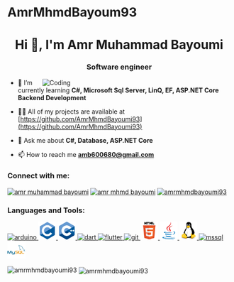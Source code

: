# AmrMhmdBayoum93
<h1 align="center">Hi 👋, I'm Amr Muhammad Bayoumi</h1>
<h3 align="center">Software engineer</h3>

<img
  align="right"
  alt="Coding"
  width="425"
  src="https://upload.wikimedia.org/wikipedia/commons/thumb/e/ee/.NET_Core_Logo.svg/512px-.NET_Core_Logo.svg.png?20210328084203"
/>


- 🌱 I’m currently learning **C#, Microsoft Sql Server, LinQ, EF, ASP.NET Core Backend Development**

- 👨‍💻 All of my projects are available at [https://github.com/AmrMhmdBayoumi93](https://github.com/AmrMhmdBayoumi93)

- 💬 Ask me about **C#, Database, ASP.NET Core**

- 📫 How to reach me **amb600680@gmail.com**

<h3 align="left">Connect with me:</h3>
<p align="left">
<a href="http://www.linkedin.com/in/amr-elshazly-193b1535a" target="blank"><img align="center" src="https://raw.githubusercontent.com/rahuldkjain/github-profile-readme-generator/master/src/images/icons/Social/linked-in-alt.svg" alt="amr muhammad bayoumi" height="30" width="40" /></a>
<a href="https://fb.com/amr mhmd bayoumi" target="blank"><img align="center" src="https://raw.githubusercontent.com/rahuldkjain/github-profile-readme-generator/master/src/images/icons/Social/facebook.svg" alt="amr mhmd bayoumi" height="30" width="40" /></a>
<a href="https://codeforces.com/profile/amrmhmdbayoumi93" target="blank"><img align="center" src="https://raw.githubusercontent.com/rahuldkjain/github-profile-readme-generator/master/src/images/icons/Social/codeforces.svg" alt="amrmhmdbayoumi93" height="30" width="40" /></a>
</p>

<h3 align="left">Languages and Tools:</h3>
<p align="left"> <a href="https://www.arduino.cc/" target="_blank" rel="noreferrer"> <img src="https://cdn.worldvectorlogo.com/logos/arduino-1.svg" alt="arduino" width="40" height="40"/> </a> <a href="https://www.cprogramming.com/" target="_blank" rel="noreferrer"> <img src="https://raw.githubusercontent.com/devicons/devicon/master/icons/c/c-original.svg" alt="c" width="40" height="40"/> </a> <a href="https://www.w3schools.com/cpp/" target="_blank" rel="noreferrer"> <img src="https://raw.githubusercontent.com/devicons/devicon/master/icons/cplusplus/cplusplus-original.svg" alt="cplusplus" width="40" height="40"/> </a> <a href="https://dart.dev" target="_blank" rel="noreferrer"> <img src="https://www.vectorlogo.zone/logos/dartlang/dartlang-icon.svg" alt="dart" width="40" height="40"/> </a> <a href="https://flutter.dev" target="_blank" rel="noreferrer"> <img src="https://www.vectorlogo.zone/logos/flutterio/flutterio-icon.svg" alt="flutter" width="40" height="40"/> </a> <a href="https://git-scm.com/" target="_blank" rel="noreferrer"> <img src="https://www.vectorlogo.zone/logos/git-scm/git-scm-icon.svg" alt="git" width="40" height="40"/> </a> <a href="https://www.w3.org/html/" target="_blank" rel="noreferrer"> <img src="https://raw.githubusercontent.com/devicons/devicon/master/icons/html5/html5-original-wordmark.svg" alt="html5" width="40" height="40"/> </a> <a href="https://www.java.com" target="_blank" rel="noreferrer"> <img src="https://raw.githubusercontent.com/devicons/devicon/master/icons/java/java-original.svg" alt="java" width="40" height="40"/> </a> <a href="https://www.linux.org/" target="_blank" rel="noreferrer"> <img src="https://raw.githubusercontent.com/devicons/devicon/master/icons/linux/linux-original.svg" alt="linux" width="40" height="40"/> </a> <a href="https://www.microsoft.com/en-us/sql-server" target="_blank" rel="noreferrer"> <img src="https://www.svgrepo.com/show/303229/microsoft-sql-server-logo.svg" alt="mssql" width="40" height="40"/> </a> <a href="https://www.mysql.com/" target="_blank" rel="noreferrer"> <img src="https://raw.githubusercontent.com/devicons/devicon/master/icons/mysql/mysql-original-wordmark.svg" alt="mysql" width="40" height="40"/> </a> </p>

<p><img align="left" src="https://github-readme-stats.vercel.app/api/top-langs?username=amrmhmdbayoumi93&show_icons=true&locale=en&layout=compact" alt="amrmhmdbayoumi93" /></p>

<p>&nbsp;<img align="center" src="https://github-readme-stats.vercel.app/api?username=amrmhmdbayoumi93&show_icons=true&locale=en" alt="amrmhmdbayoumi93" /></p>
